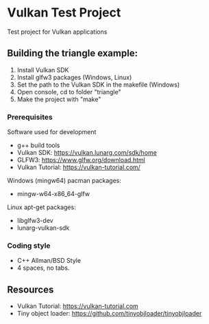# Vulkan Test Project

Test project for Vulkan applications

## Building the triangle example:

1. Install Vulkan SDK
2. Install glfw3 packages (Windows, Linux)
3. Set the path to the Vulkan SDK in the makefile (Windows)
4. Open console, cd to folder "triangle"
5. Make the project with "make"

### Prerequisites

Software used for development
* g++ build tools
* Vulkan SDK: https://vulkan.lunarg.com/sdk/home
* GLFW3: https://www.glfw.org/download.html
* Vulkan Tutorial: https://vulkan-tutorial.com/

Windows (mingw64) pacman packages:
* mingw-w64-x86_64-glfw

Linux apt-get packages:
* libglfw3-dev
* lunarg-vulkan-sdk

### Coding style

* C++ Allman/BSD Style
* 4 spaces, no tabs.

## Resources

* Vulkan Tutorial: https://vulkan-tutorial.com
* Tiny object loader: https://github.com/tinyobjloader/tinyobjloader
